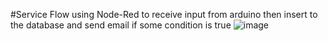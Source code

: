 #Service Flow using Node-Red to receive input from arduino then insert to the database and send email if some condition is true
![image](https://user-images.githubusercontent.com/74691228/231652792-85f9674d-0780-4c0d-b699-f7fd8cad8937.png)

